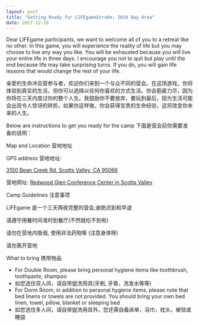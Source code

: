 ```yaml
---
layout: post
title: "Getting Ready for LIFEgame&trade; 2018 Bay Area"
date: 2017-12-16
---
```


Dear LIFEgame participants, we want to welcome all of you to a retreat like no other. In this game, you will experience the reality of life but you may choose to live any way you like. You will be exhausted because you will live your entire life in three days. I encourage you not to quit but play until the end because life may take surprising turns. If you do, you will gain life lessons that would change the rest of your life.

亲爱的生命冲击营参与者，欢迎你们来到一个与众不同的营会。在这场游戏，你将体验到真实的生活，但你可以选择以任何你喜欢的方式生活。你会筋疲力尽，因为你将在三天内度过你的整个人生。我鼓励你不要放弃，要玩到最后，因为生活可能会出现令人惊讶的转折。如果你这样做，你会获得宝贵的生命经验，这将改变你未来的人生。

Below are instructions to get you ready for the camp 下面是营会前你需要准备的说明：

<div class="divider"></div>
<div class="section">
  <div class="row">
    <div class="col s12 m10">
      <div class="card blue-grey darken-1">
        <div class="card-content white-text">
          <span class="card-title">Map and Location 营地地址</span>
          <p>GPS address 营地地址:</p>
          <p><a href="https://maps.google.com/?saddr=Current+Location&daddr=3100%20Bean%20Creek%20Road,Scotts%20Valley,California&dirflg=d">3100 Bean Creek Rd, Scotts Valley, CA 95066</a></p>
          <p>营地网址: <a href="http://campredwoodglen.salvationarmy.org/">Redwood Glen Conference Center in Scotts Valley</a></p>
        </div>
      </div>
    </div>
  </div>
  <div class="row">
    <div class="col s12 m10">
      <div class="card blue-grey darken-1">
        <div class="card-content white-text">
          <span class="card-title">Camp Guidelines 注意事项</span>
          <p>LIFEgame 是一个三天两夜完整的营会,谢绝迟到和早退</p>
          <p>请遵守用餐时间准时到餐厅(不然就吃不到啦)</p>
          <p>请勿在营地内吸烟, 使用非法药物等 (注意身体呀)</p>
          <p>请勿离开营地</p>
        </div>
      </div>
    </div>
  </div>
  <div class="row">
    <div class="col s12 m10">
      <div class="card blue-grey darken-1">
          <span class="card-title">What to bring 携带物品</span>
          <ul class="collection">
            <li class="collection-item">For Double Room, please bring personal hygiene items like toothbrush, toothpaste, shampoo</li>
            <li class="collection-item">如您选住双人间，请自带盥洗用具(牙刷, 牙膏，洗发水等等)</li>
            <li class="collection-item">For Dorm Room, in addition to personal hygiene items, please note that bed linens or towels are not provided. You should bring your own bed linen, towel, pillow, blanket or sleeping bed</li>
            <li class="collection-item">如您选住多人间，请自带盥洗用具外，您还需自备床单，浴巾，枕头，被毯或睡袋</li>
          </ul>
      </div>
    </div>
  </div>
</div>
